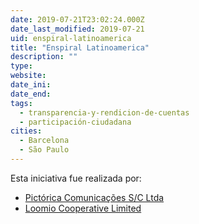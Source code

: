 ```yaml
---
date: 2019-07-21T23:02:24.000Z
date_last_modified: 2019-07-21
uid: enspiral-latinoamerica
title: "Enspiral Latinoamerica"
description: ""
type: 
website: 
date_ini: 
date_end: 
tags:
  - transparencia-y-rendicion-de-cuentas
  - participación-ciudadana
cities: 
  - Barcelona
  - São Paulo
---
```


Esta iniciativa fue realizada por:

- [Pictórica Comunicações S/C Ltda](/i/pictorica-comunicacões-s-c-ltda.html)
- [Loomio Cooperative Limited](/i/loomio-cooperative-limited.html)
